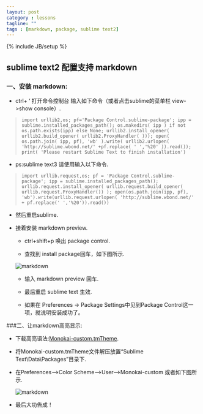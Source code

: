 ```yaml
---
layout: post
category : lessons
tagline: ""
tags : [markdown, package, sublime text2]
---
```

{% include JB/setup %}

## sublime text2 配置支持 markdown

### 一、安装 markdown:

*   ctrl+ ‘ 打开命令控制台 输入如下命令（或者点击sublime的菜单栏 view->show console）.

>     import urllib2,os; pf='Package Control.sublime-package'; ipp = sublime.installed_packages_path(); os.makedirs( ipp ) if not os.path.exists(ipp) else None; urllib2.install_opener( urllib2.build_opener( urllib2.ProxyHandler( ))); open( os.path.join( ipp, pf), 'wb' ).write( urllib2.urlopen( 'http://sublime.wbond.net/' +pf.replace( ' ','%20' )).read()); print( 'Please restart Sublime Text to finish installation')

*   ps:sublime text3 请使用输入以下命令.

>     import urllib.request,os; pf = 'Package Control.sublime-package'; ipp = sublime.installed_packages_path(); urllib.request.install_opener( urllib.request.build_opener( urllib.request.ProxyHandler()) ); open(os.path.join(ipp, pf), 'wb').write(urllib.request.urlopen( 'http://sublime.wbond.net/' + pf.replace(' ','%20')).read())

*   然后重启sublime.

*   接着安装 markdown preview.
     
     - ctrl+shift+p 唤出 package control.

     - 查找到 install package回车，如下图所示.

     ![markdown](/my_blog/images/markdown.png)

     - 输入 markdown preview 回车.

     - 最后重启 sublime text 生效.

     - 如果在 Preferences -> Package Settings中见到Package Control这一项，就说明安装成功了。

###二、让markdown高亮显示:


*    下载高亮语法:[Monokai-custom.tmTheme](https://github.com/Bubblings/tools/blob/master/Monokai-custom.tmTheme "Monokai-custom.tmTheme").

*    将Monokai-custom.tmTheme文件解压放置“Sublime Text\Data\Packages”目录下.

*    在Preferences–>Color Scheme–>User–>Monokai-custom 或者如下图所示.

      ![markdown](/my_blog/images/markdown_2.jpg)

*    最后大功告成！






